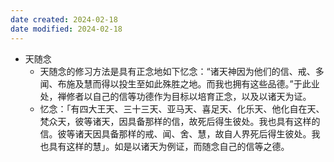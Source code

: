 ```yaml
---
date created: 2024-02-18
date modified: 2024-02-18
---
```

- 天随念
    - 天随念的修习方法是具有正念地如下忆念：“诸天神因为他们的信、戒、多闻、布施及慧而得以投生至如此殊胜之地。而我也拥有这些品德。”于此业处，禅修者以自己的信等功德作为目标以培育正念，以及以诸天为证。 
    - 忆念：「有四大王天、三十三天、亚马天、喜足天、化乐天、他化自在天、梵众天，彼等诸天，因具备那样的信，故死后得生彼处。我也具有这样的信。彼等诸天因具备那样的戒、闻、舍、慧，故自人界死后得生彼处。我也具有这样的慧」。如是以诸天为例证，而随念自己的信等之德。
